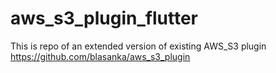 # aws_s3_plugin_flutter
This is repo of an extended version of existing AWS_S3 plugin https://github.com/blasanka/aws_s3_plugin 
